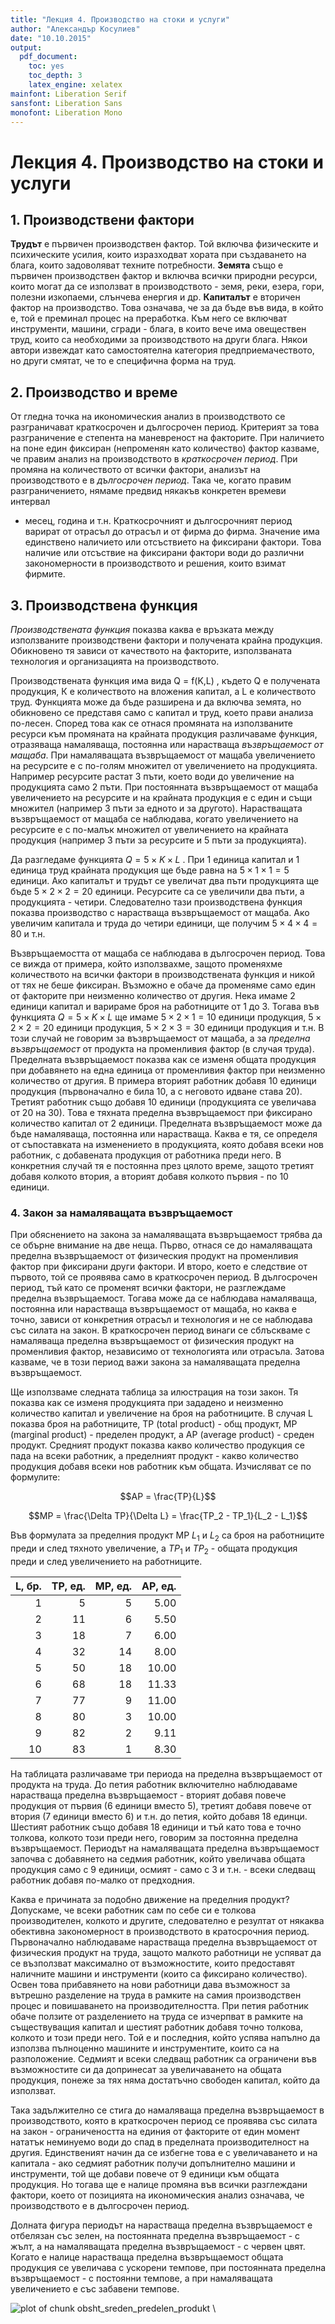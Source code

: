 ```yaml
---
title: "Лекция 4. Производство на стоки и услуги" 
author: "Александър Косулиев"
date: "10.10.2015"
output: 
  pdf_document: 
    toc: yes
    toc_depth: 3
    latex_engine: xelatex
mainfont: Liberation Serif
sansfont: Liberation Sans
monofont: Liberation Mono
---
```




# Лекция 4. Производство на стоки и услуги

## 1. Производствени фактори

__Трудът__ е първичен производствен фактор. Той включва
физическите и психическите усилия, които изразходват хората при
създаването на блага, които задоволяват техните потребности.
__Земята__ също е първичен производствен фактор и включва всички
природни ресурси, които могат да се използват в производството -
земя, реки, езера, гори, полезни изкопаеми, слънчева енергия и
др. __Капиталът__ е вторичен фактор на производство. Това
означава, че за да бъде във вида, в който е, той е преминал
процес на преработка. Към него се включват инструменти, машини,
сгради - блага, в които вече има овеществен труд, които са
необходими за производството на други блага. Някои автори
извеждат като самостоятелна категория предприемачеството, но
други смятат, че то е специфична форма на труд.

## 2. Производство и време

От гледна точка на икономическия анализ в производството се
разграничават краткосрочен и дългосрочен период. Критерият за
това разграничение е степента на маневреност на факторите. При
наличието на поне един фиксиран (непроменян като количество)
фактор казваме, че правим анализ на производството в *краткосрочен
период*. При промяна на количеството от всички фактори, анализът
на производството е в *дългосрочен период*. Така че, когато правим
разграничението, нямаме предвид някакъв конкретен времеви интервал
- месец, година и т.н. Краткосрочният и дългосрочният период
варират от отрасъл до отрасъл и от фирма до фирма.  Значение има
единствено наличието или отсъствието на фиксирани фактори. Това
наличие или отсъствие на фиксирани фактори води до различни
закономерности в производството и решения, които взимат фирмите.

## 3. Производствена функция

*Производствената функция* показва каква е връзката между
използваните производствени фактори и получената крайна
продукция. Обикновено тя зависи от качеството на факторите,
използваната технология и организацията на производството.

Производствената функция има вида Q = f(K,L) , където Q е
получената продукция, К е количеството на вложения капитал, а L е
количеството труд. Функцията може да бъде разширена и да включва
земята, но обикновено се представя само с капитал и труд, което
прави анализа по-лесен. Според това как се отнася промяната на
използваните ресурси към промяната на крайната продукция
различаваме функция, отразяваща намаляваща, постоянна или
нарастваща *възвръщаемост от мащаба*. При намаляващата
възвръщаемост от мащаба увеличението на ресурсите е с по-голям
множител от увеличението на продукцията. Например ресурсите
растат 3 пъти, което води до увеличение на продукцията само 2
пъти. При постоянната възвръщаемост от мащаба увеличението на
ресурсите и на крайната продукция е с един и същи множител
(например 3 пъти за едното и за другото). Нарастващата
възвръщаемост от мащаба се наблюдава, когато увеличението на
ресурсите е с по-малък множител от увеличението на крайната
продукция (например 3 пъти за ресурсите и 5 пъти за продукцията).

Да разгледаме функцията $Q = 5\times K\times L$ . При 1 единица капитал и 1 единица
труд крайната продукция ще бъде равна на $5\times 1\times 1 = 5$ единици. Ако
капиталът и трудът се увеличат два пъти продукцията ще бъде
$5\times 2\times 2 = 20$ единици. Ресурсите са се увеличили два пъти, а
продукцията - четири. Следователно тази производствена функция
показва производство с нарастваща възвръщаемост от мащаба. Ако
увеличим капитала и труда до четири единици, ще получим 
$5\times 4\times 4 = 80$ и т.н.

Възвръщаемостта от мащаба се наблюдава в дългосрочен период. Това
се вижда от примера, който използвахме, защото променяхме
количеството на всички фактори в производствената функция и никой
от тях не беше фиксиран. Възможно е обаче да променяме само един
от факторите при неизменно количество от другия. Нека имаме
2 единици капитал и варираме броя на работниците от 1 до
3. Тогава във функцията $Q = 5\times K\times L$ ще имаме 
$5\times 2\times 1 = 10$ единици
продукция, $5\times 2\times 2 = 20$ единици продукция, 
$5\times 2\times 3 = 30$ единици
продукция и т.н. В този случай не говорим за възвръщаемост от
мащаба, а за *пределна възвръщаемост* от продукта на променливия
фактор (в случая труда). Пределната възвръщаемост показва
как се изменя общата продукция при добавянето на една единица от
променливия фактор при неизменно количество от другия. В примера
вторият работник добавя 10 единици продукция (първоначално е била
10, а с неговото идване става 20). Третият работник също добавя
10 единици (продукцията се увеличава от 20 на 30). Това е тяхната
пределна възвръщаемост при фиксирано количество капитал от 2
единици. Пределната възвръщаемост може да бъде намаляваща,
постоянна или нарастваща. Каква е тя, се определя от съпоставката
на изменението в продукцията, която добавя всеки нов работник, с 
добавената продукция от работника преди него. В конкретния случай
тя е постоянна през цялото време, защото третият добавя колкото
втория, а вторият добавя колкото първия - по 10 единици. 

### 4. Закон за намаляващата възвръщаемост

При обяснението на закона за намаляващата възвръщаемост трябва да
се обърне внимание на две неща. Първо, отнася се до намаляващата
пределна възвръщаемост от физическия продукт на променливия
фактор при фиксирани други фактори. И второ, което е следствие от
първото, той се проявява само в краткосрочен период. В
дългосрочен период, тъй като се променят всички фактори, не
разглеждаме пределна възвръщаемост. Тогава може да се наблюдава
намаляваща, постоянна или нарастваща възвръщаемост от мащаба, но
каква е точно, зависи от конкретния отрасъл и технология и не се
наблюдава със силата на закон. В краткосрочен период винаги се
сблъскваме с намаляваща пределна възвръщаемост от физическия
продукт на променливия фактор, независимо от технологията или
отрасъла. Затова казваме, че в този период важи закона за
намаляващата пределна възвръщаемост.


Ще използваме следната таблица за илюстрация на този закон. Тя
показва как се изменя продукцията при зададено и неизменно
количество капитал и увеличение на броя на работниците. 
В случая L показва броя на работниците, TP (total product) -
общ продукт, MP (marginal product) - пределен продукт, a
AP (average product) - среден продукт. Средният продукт
показва какво количество продукция се пада на всеки работник, а
пределният продукт - какво количество продукция добавя всеки
нов работник към общата. Изчисляват се по формулите:

$$AP = \frac{TP}{L}$$

$$MP = \frac{\Delta TP}{\Delta L} = \frac{TP_2 - TP_1}{L_2 - L_1}$$

Във формулата за пределния продукт MP $L_1$ и $L_2$ са броя на
работниците преди и след тяхното увеличение, а $TP_1$ и $TP_2$ -
общата продукция преди и след увеличението на работниците.


| L, бр.| TP, ед.|MP, ед.| AP, ед.|
|------:|------:|------:|------:|
| 1     | 5     | 5     | 5.00  |
| 2     | 11    | 6     | 5.50  |
| 3     | 18    | 7     | 6.00  |
| 4     | 32    | 14    | 8.00  |
| 5     | 50    | 18    | 10.00 |
| 6     | 68    | 18    | 11.33 |
| 7     | 77    | 9     | 11.00 |
| 8     | 80    | 3     | 10.00 |
| 9     | 82    | 2     | 9.11  |
| 10    | 83    | 1     | 8.30  |


На таблицата различаваме три периода на пределна възвръщаемост от
продукта на труда. До петия работник включително наблюдаваме
нарастваща пределна възвръщаемост - вторият добавя повече
продукция от първия (6 единици вместо 5), третият добавя повече
от втория (7 единици вместо 6) и т.н. до петия, който добавя 18
единци. Шестият работник също добавя 18 единици и тъй като това е
точно толкова, колкото този преди него, говорим за постоянна
пределна възвръщаемост. Периодът на намаляващата пределна
възвръщаемост започва с добавянето на седмия работник, който
увеличава общата продукция само с 9 единици, осмият - само с 3 и
т.н. - всеки следващ работник добавя по-малко от предходния. 

Каква е причината за подобно движение на пределния продукт?
Допускаме, че всеки работник сам по себе си е толкова
производителен, колкото и другите, следователно е резултат от
някаква обективна закономерност в производството в кратосрочния
период. Първоначално наблюдаваме нарастваща пределна
възвръщаемост от физическия продукт на труда, защото малкото
работници не успяват да се възползват максимално от
възможностите, които предоставят наличните машини и инструменти
(които са фиксирано количество). Освен това прибавянето на нови
работници дава възможност за вътрешно разделение на труда в
рамките на самия производствен процес и повишаването на
производителността. При петия работник обаче ползите от
разделението на труда се изчерпват в рамките на съществуващия
капитал и шестият работник добавя точно толкова, колкото и този
преди него. Той е и последния, който успява напълно да използва
пълноценно машините и инструментите, които са на разположение.
Седмият и всеки следващ работник са ограничени във
възможностите си да допринесат за увеличаването на общата
продукция, понеже за тях няма достатъчно свободен капитал, който
да използват.

Така задължително се стига до намаляваща пределна възвръщаемост в
производството, която в краткосрочен период се проявява със
силата на закон - ограничеността на единия от факторите от един
момент нататък неминуемо води до спад в пределната
производителност на другия. Единственият начин да се избегне това
е с увеличаването и на капитала - ако седмият работник
получи допълнително машини и инструменти, той ще добави повече от
9 единици към общата продукция. Но тогава ще е налице промяна
във всички разглеждани фактори, което от позицията на
икономическия анализ означава, че производството е в дългосрочен
период.

Долната фигура периодът на нарастваща пределна възвръщаемост е
отбелязан със зелен, на постоянната пределна възвръщаемост - с
жълт, а на намаляващата пределна възвръщаемост - с червен цвят.
Когато е налице нарастваща пределна възвръщаемост общата
продукция се увеличава с ускорени темпове, при постоянната
пределна възвръщаемост - с постоянни темпове, а при намаляващата
увеличението е със забавени темпове.

![plot of chunk obsht_sreden_predelen_produkt](figure/obsht_sreden_predelen_produkt-1.png) 
\

